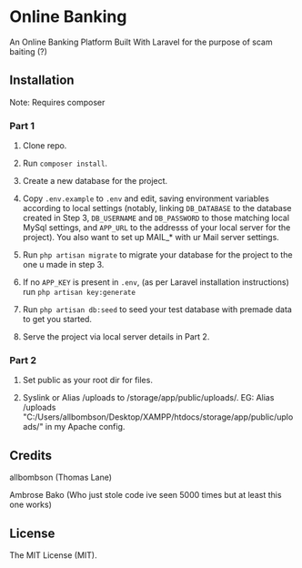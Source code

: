 # Online Banking

An Online Banking Platform Built With Laravel for the purpose of scam baiting (?)

## Installation

Note: Requires composer

### Part 1
1. Clone repo.

2. Run `composer install`.

3. Create a new database for the project.

4. Copy `.env.example` to `.env` and edit, saving environment variables according to local settings (notably, linking `DB_DATABASE` to the database created in Step 3, `DB_USERNAME` and `DB_PASSWORD` to those matching local MySql settings, and `APP_URL` to the addresss of your local server for the project). You also want to set up MAIL_* with ur Mail server settings.

5. Run `php artisan migrate` to migrate your database for the project to the one u made in step 3.

6. If no `APP_KEY` is present in `.env`, (as per Laravel installation instructions) run `php artisan key:generate`

7. Run `php artisan db:seed` to seed your test database with premade data to get you started.

8. Serve the project via local server details in Part 2.

### Part 2

1. Set public as your root dir for files.

2. Syslink or Alias /uploads to /storage/app/public/uploads/. EG: Alias /uploads "C:/Users/allbombson/Desktop/XAMPP/htdocs/storage/app/public/uploads/" in my Apache config.



## Credits
allbombson (Thomas Lane)

Ambrose Bako (Who just stole code ive seen 5000 times but at least this one works)
## License
The MIT License (MIT).

